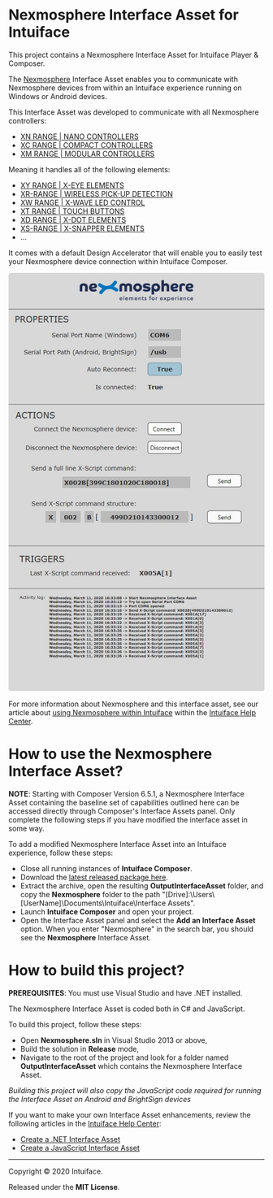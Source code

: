 # Nexmosphere Interface Asset for Intuiface

This project contains a Nexmosphere Interface Asset for Intuiface Player & Composer.

The [Nexmosphere](https://nexmosphere.com) Interface Asset enables you to communicate with Nexmosphere devices from within an Intuiface experience running on Windows or Android devices.

This Interface Asset was developed to communicate with all Nexmosphere controllers:
* [XN RANGE | NANO CONTROLLERS](https://nexmosphere.com/product-category/xn-nano/)
* [XC RANGE | COMPACT CONTROLLERS](https://nexmosphere.com/product-category/xc-compact-controllers/)
* [XM RANGE | MODULAR CONTROLLERS](https://nexmosphere.com/product-category/xm-range/)

Meaning it handles all of the following elements:
* [XY RANGE | X-EYE ELEMENTS](https://nexmosphere.com/product-category/xy-range/)
* [XR-RANGE | WIRELESS PICK-UP DETECTION](https://nexmosphere.com/product-category/xr-range/)
* [XW RANGE | X-WAVE LED CONTROL](https://nexmosphere.com/product-category/xw-range/)
* [XT RANGE | TOUCH BUTTONS](https://nexmosphere.com/product-category/xt-range/)
* [XD RANGE | X-DOT ELEMENTS](https://nexmosphere.com/product-category/xd-range/)
* [XS-RANGE | X-SNAPPER ELEMENTS](https://nexmosphere.com/product-category/xs-range/)
* ...

It comes with a default Design Accelerator that will enable you to easily test your Nexmosphere device connection within Intuiface Composer.

![Nexmosphere Default Design Accelerator](Screenshots/Nexmosphere-DA.jpg "width:350px")

For more information about Nexmosphere and this interface asset, see our article about [using Nexmosphere within Intuiface](https://support.intuiface.com/hc/en-us/articles/360009681439) within the [Intuiface Help Center](https://support.intuiface.com/hc/en-us).

# How to use the Nexmosphere Interface Asset?

**NOTE**: Starting with Composer Version 6.5.1, a Nexmosphere Interface Asset containing the baseline set of capabilities outlined here can be accessed directly through Composer's Interface Assets panel. Only complete the following steps if you have modified the interface asset in some way.

To add a modified Nexmosphere Interface Asset into an Intuiface experience, follow these steps:

* Close all running instances of **Intuiface Composer**.
* Download the [latest released package here](https://github.com/intuiface/NexmosphereIA/releases).
* Extract the archive, open the resulting **OutputInterfaceAsset** folder, and copy the **Nexmosphere** folder to the path "[Drive]:\Users\\[UserName]\Documents\Intuiface\Interface Assets".
* Launch **Intuiface Composer** and open your project.
* Open the Interface Asset panel and select the **Add an Interface Asset** option. When you enter "Nexmosphere" in the search bar, you should see the **Nexmosphere** Interface Asset.

# How to build this project?

**PREREQUISITES**: You must use Visual Studio and have .NET installed.

The Nexmosphere Interface Asset is coded both in C# and JavaScript.

To build this project, follow these steps:
* Open **Nexmosphere.sln** in Visual Studio 2013 or above,
* Build the solution in **Release** mode,
* Navigate to the root of the project and look for a folder named **OutputInterfaceAsset** which contains the Nexmosphere Interface Asset.

_Building this project will also copy the JavaScript code required for running the Interface Asset on Android and BrightSign devices_

If you want to make your own Interface Asset enhancements, review the following articles in the [Intuiface Help Center](https://support.intuiface.com/hc/en-us):

* [Create a .NET Interface Asset](https://support.intuiface.com/hc/en-us/articles/360007179792-Create-a-NET-Interface-Asset)
* [Create a JavaScript Interface Asset](https://support.intuiface.com/hc/en-us/articles/360007179772-Create-a-JavaScript-Interface-Asset)

-----

Copyright &copy; 2020 Intuiface.

Released under the **MIT License**.

